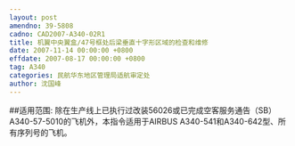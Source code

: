 ```yaml
---
layout: post
amendno: 39-5808
cadno: CAD2007-A340-02R1
title: 机翼中央翼盒/47号框处后梁垂直十字形区域的检查和维修
date: 2007-11-14 00:00:00 +0800
effdate: 2007-08-17 00:00:00 +0800
tag: A340
categories: 民航华东地区管理局适航审定处
author: 沈国峰
---
```


##适用范围:
除在生产线上已执行过改装56026或已完成空客服务通告（SB）A340-57-5010的飞机外，本指令适用于AIRBUS A340-541和A340-642型、所有序列号的飞机。

